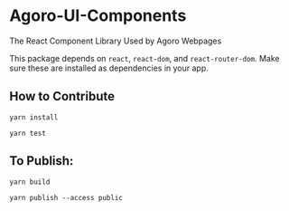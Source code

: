 # Agoro-UI-Components

The React Component Library Used by Agoro Webpages

This package depends on `react`, `react-dom`, and `react-router-dom`. Make sure these are installed as dependencies 
in your app.

## How to Contribute

`yarn install`

`yarn test`

## To Publish:

`yarn build`

`yarn publish --access public`
